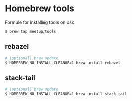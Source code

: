 # Homebrew tools

Formule for installing tools on osx

```sh
$ brew tap meetup/tools
```

## rebazel

```sh
# (optional) brew update
$ HOMEBREW_NO_INSTALL_CLEANUP=1 brew install rebazel
```

## stack-tail

```sh
# (optional) brew update
$ HOMEBREW_NO_INSTALL_CLEANUP=1 brew install stack-tail
```